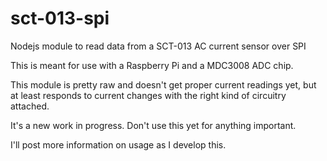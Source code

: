 # sct-013-spi
Nodejs module to read data from a SCT-013 AC current sensor over SPI

This is meant for use with a Raspberry Pi and a MDC3008 ADC chip.

This module is pretty raw and doesn't get proper current readings yet, but at least responds to current changes with the right kind of circuitry attached.

It's a new work in progress. Don't use this yet for anything important.

I'll post more information on usage as I develop this.
